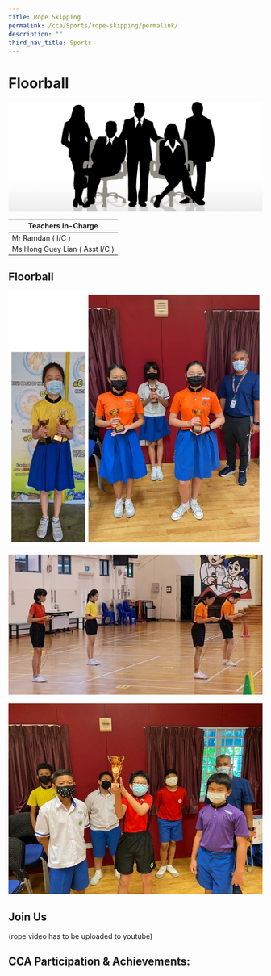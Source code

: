 ```yaml
---
title: Rope Skipping
permalink: /cca/Sports/rope-skipping/permalink/
description: ""
third_nav_title: Sports
---
```

Floorball
=============
![](/images/staff.jpg)

| Teachers In-Charge |
| --- |
| Mr Ramdan ( I/C ) |
| Ms Hong Guey Lian ( Asst I/C ) |

Floorball
-------------


![](/images/rope.jpg)

![](/images/rope2.jpg)

![](/images/rope3.jpg)

Join Us
-------
(rope video has to be uploaded to youtube)

CCA Participation & Achievements:
---------------------------------
